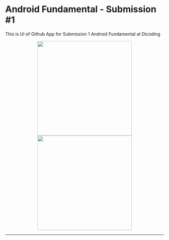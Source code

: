 # Android Fundamental - Submission #1

This is UI of Github App for Submission 1 Android Fundamental at Dicoding

<p align="center">
<img width="300" margin="20" src="https://raw.githubusercontent.com/fauzannursalma/Android_Fundamental-Submission-1/master/Mock-up/Android_Fundamenta-Submission_1-1.png">
<img width="300" src="https://raw.githubusercontent.com/fauzannursalma/Android_Fundamental-Submission-1/master/Mock-up/Android_Fundamenta-Submission_1-2.png">
</p>
<hr>
